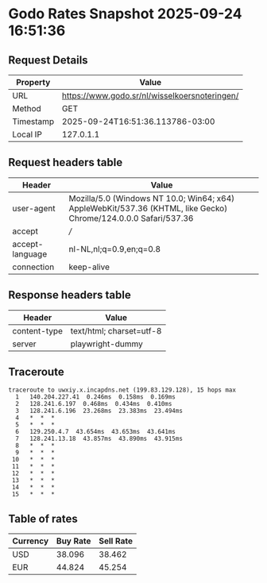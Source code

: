 # Godo Rates Snapshot 2025-09-24 16:51:36
## Request Details

| Property | Value |
|----------|-------|
| URL | https://www.godo.sr/nl/wisselkoersnoteringen/ |
| Method | GET |
| Timestamp | 2025-09-24T16:51:36.113786-03:00 |
| Local IP | 127.0.1.1 |
    
## Request headers table

| Header | Value |
|--------|-------|
| user-agent | Mozilla/5.0 (Windows NT 10.0; Win64; x64) AppleWebKit/537.36 (KHTML, like Gecko) Chrome/124.0.0.0 Safari/537.36 |
| accept | */* |
| accept-language | nl-NL,nl;q=0.9,en;q=0.8 |
| connection | keep-alive |

    
## Response headers table
| Header | Value |
|--------|-------|
| content-type | text/html; charset=utf-8 |
| server | playwright-dummy |

## Traceroute 

```
traceroute to uwxiy.x.incapdns.net (199.83.129.128), 15 hops max
  1   140.204.227.41  0.246ms  0.158ms  0.169ms 
  2   128.241.6.197  0.468ms  0.434ms  0.410ms 
  3   128.241.6.196  23.268ms  23.383ms  23.494ms 
  4   *  *  * 
  5   *  *  * 
  6   129.250.4.7  43.654ms  43.653ms  43.641ms 
  7   128.241.13.18  43.857ms  43.890ms  43.915ms 
  8   *  *  * 
  9   *  *  * 
 10   *  *  * 
 11   *  *  * 
 12   *  *  * 
 13   *  *  * 
 14   *  *  * 
 15   *  *  * 

```


## Table of rates

| Currency | Buy Rate | Sell Rate |
|----------|----------|-----------|
| USD | 38.096 | 38.462 |
| EUR | 44.824 | 45.254 |
